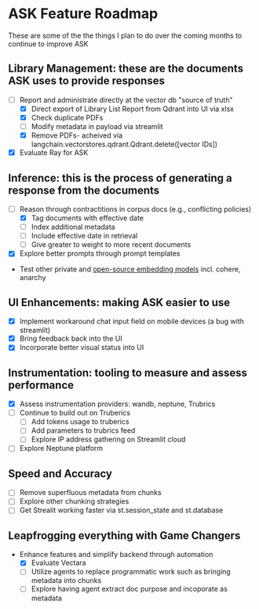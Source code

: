 # ASK Feature Roadmap
These are some of the the things I plan to do over the coming months to continue to improve ASK

## Library Management: these are the documents ASK uses to provide responses 
- [ ] Report and administrate directly at the vector db "source of truth"
    - [x] Direct export of Library List Report from Qdrant into UI via xlsx
    - [x] Check duplicate PDFs
    - [ ] Modify metadata in payload via streamlit
    - [x] Remove PDFs- acheived via langchain.vectorstores.qdrant.Qdrant.delete([vector IDs])
- [x] Evaluate Ray for ASK

## Inference: this is the process of generating a response from the documents  
- [ ] Reason through contractitions in corpus docs (e.g., conflicting policies)
    - [x] Tag documents with effective date
    - [ ] Index additional metadata
    - [ ] Include effective date in retrieval 
    - [ ] Give greater to weight to more recent documents
- [x] Explore better prompts through prompt templates
- Test other private and [open-source embedding models](https://huggingface.co/spaces/mteb/leaderboard) incl. cohere, anarchy

## UI Enhancements: making ASK easier to use  
- [x] Implement workaround chat input field on mobile devices (a bug with streamlit)
- [x] Bring feedback back into the UI
- [x] Incorporate better visual status into UI

## Instrumentation: tooling to measure and assess performance  
- [x] Assess instrumentation providers: wandb, neptune, Trubrics
- [ ] Continue to build out on Truberics
    - [ ] Add tokens usage to truberics
    - [ ] Add parameters to trubrics feed
    - [ ] Explore IP address gathering on Streamlit cloud
- [ ] Explore Neptune platform

## Speed and Accuracy  
- [ ] Remove superfluous metadata from chunks
- [ ] Explore other chunking strategies
- [ ] Get Strealit working faster via st.session_state and st.database

## Leapfrogging everything with Game Changers
- Enhance features and simplify backend through automation
    - [x] Evaluate Vectara
    - [ ] Utilize agents to replace programmatic work such as bringing metadata into chunks
    - [ ] Explore having agent extract doc purpose and incoporate as metadata
